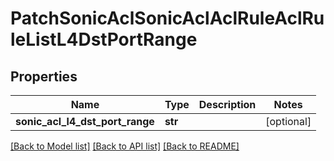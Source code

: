 # PatchSonicAclSonicAclAclRuleAclRuleListL4DstPortRange

## Properties
Name | Type | Description | Notes
------------ | ------------- | ------------- | -------------
**sonic_acl_l4_dst_port_range** | **str** |  | [optional] 

[[Back to Model list]](../README.md#documentation-for-models) [[Back to API list]](../README.md#documentation-for-api-endpoints) [[Back to README]](../README.md)


